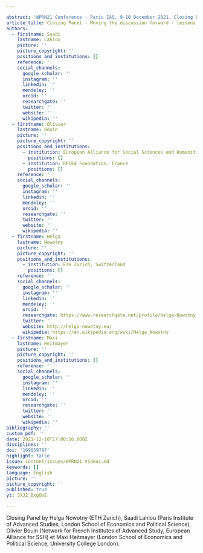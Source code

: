```yaml
---

abstract: 'WPRN21 Conference - Paris IAS, 9-10 December 2021. Closing Panel '
article_title: Closing Panel - Moving the discussion forward - lessons learned and next steps
authors:
  - firstname: Saadi
    lastname: Lahlou
    picture: ''
    picture_copyright: ''
    positions_and_institutions: []
    reference: ''
    social_channels:
      google_scholar: ''
      instagram: ''
      linkedin: ''
      mendeley: ''
      orcid: ''
      researchgate: ''
      twitter: ''
      website: ''
      wikipedia: ''
  - firstname: Olivier
    lastname: Bouin
    picture: ''
    picture_copyright: ''
    positions_and_institutions:
      - institution: European Alliance for Social Sciences and Humanities, France
        positions: []
      - institution: RFIEA Foundation, France
        positions: []
    reference: ''
    social_channels:
      google_scholar: ''
      instagram: ''
      linkedin: ''
      mendeley: ''
      orcid: ''
      researchgate: ''
      twitter: ''
      website: ''
      wikipedia: ''
  - firstname: Helga
    lastname: Nowotny
    picture: ''
    picture_copyright: ''
    positions_and_institutions:
      - institution: ETH Zurich, Switzerland
        positions: []
    reference: ''
    social_channels:
      google_scholar: ''
      instagram: ''
      linkedin: ''
      mendeley: ''
      orcid: ''
      researchgate: https://www.researchgate.net/profile/Helga-Nowotny
      twitter: ''
      website: http://helga-nowotny.eu/
      wikipedia: https://en.wikipedia.org/wiki/Helga_Nowotny
  - firstname: Maxi
    lastname: Heitmayer
    picture: ''
    picture_copyright: ''
    positions_and_institutions: []
    reference: ''
    social_channels:
      google_scholar: ''
      instagram: ''
      linkedin: ''
      mendeley: ''
      orcid: ''
      researchgate: ''
      twitter: ''
      website: ''
      wikipedia: ''
bibliography: ''
custom_pdf: ''
date: 2021-12-10T17:00:16.000Z
disciplines: ''
doi: '169059797'
highlight: false
issue: content/issues/WPRN21 Videos.md
keywords: []
language: English
picture: ''
picture_copyright: ''
published: true
yt: JXJ2_BxgOeE

---
```



Closing Panel by Helga Nowotny (ETH Zurich), Saadi Lahlou (Paris Institute of Advanced Studies, London School of Economics and Political Science), Olivier Bouin (Network for French Institutes of Advanced Study, European Alliance for SSH) et Maxi Heitmayer (London School of Economics and Political Science, University College London).

<Youtube yt="JXJ2_BxgOeE" caption="Closing Panel: Moving the discussion forward - lessons learned and next steps"></Youtube>